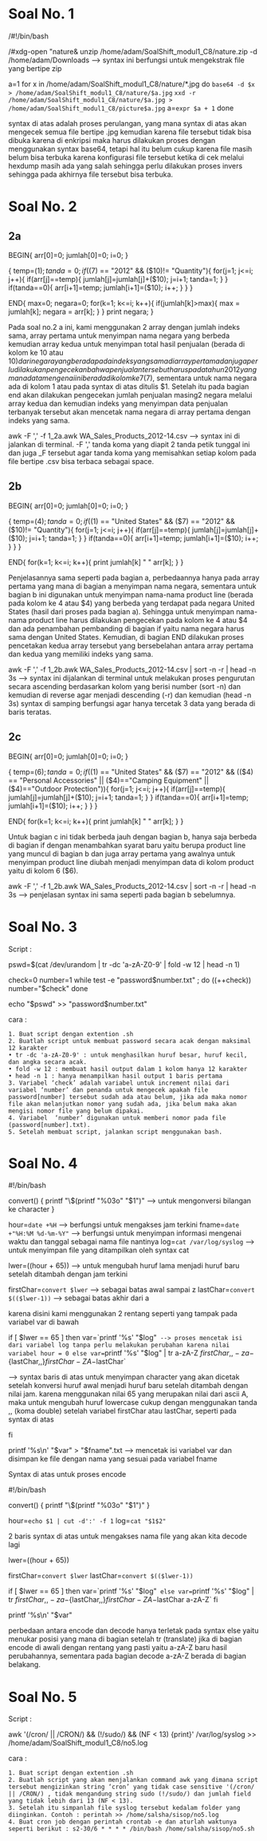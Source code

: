 # Soal No. 1

/#!/bin/bash

/#xdg-open "nature&
unzip /home/adam/SoalShift_modul1_C8/nature.zip -d /home/adam/Downloads --> syntax ini berfungsi untuk mengekstrak file yang bertipe zip

a=1
for x in /home/adam/SoalShift_modul1_C8/nature/*.jpg
do
`base64 -d $x > /home/adam/SoalShift_modul1_C8/nature/$a.jpg`
`xxd -r /home/adam/SoalShift_modul1_C8/nature/$a.jpg > /home/adam/SoalShift_modul1_C8/picture$a.jpg`
a=`expr $a + 1`
done

syntax di atas adalah proses perulangan, yang mana syntax di atas akan mengecek semua file bertipe .jpg kemudian karena file tersebut tidak bisa dibuka karena di enkripsi maka harus dilakukan proses dengan menggunakan syntax base64, tetapi hal itu belum cukup karena file masih belum bisa terbuka karena konfigurasi file tersebut ketika di cek melalui hexdump masih ada yang salah sehingga perlu dilakukan proses invers sehingga pada akhirnya file tersebut bisa terbuka.

# Soal No. 2
## 2a
BEGIN{
   arr[0]=0;
   jumlah[0]=0;
   i=0;
}

{
   temp=($1);
   tanda=0;
   if(($7) == "2012" && ($10)!= "Quantity"){
	   for(j=1; j<=i; j++){
	      if(arr[j]==temp){
		 jumlah[j]=jumlah[j]+($10);
		 j=i+1;
		 tanda=1;
	      }
	   }
	   if(tanda==0){
	      arr[i+1]=temp;
	      jumlah[i+1]=($10);
	      i++;
	   }
   }
}

END{
   max=0;
   negara=0;
   for(k=1; k<=i; k++){
      if(jumlah[k]>max){
	 max = jumlah[k];
	 negara = arr[k];
      }
   }
   print negara;
}

   Pada soal no.2 a ini, kami menggunakan 2 array dengan jumlah indeks sama, array pertama untuk menyimpan nama negara yang berbeda kemudian array kedua untuk menyimpan total hasil penjualan (berada di kolom ke 10 atau $10) dari negara yang berada pada indeks yang sama di array pertama dan juga perlu dilakukan pengecekan bahwa penjualan tersebut harus pada tahun 2012 yang mana data mengenai ini berada di kolom ke 7($7), sementara untuk nama negara ada di kolom 1 atau pada syntax di atas ditulis $1. Setelah itu pada bagian end akan dilakukan pengecekan jumlah penjualan masing2 negara melalui array kedua dan kemudian indeks yang menyimpan data penjualan terbanyak tersebut akan mencetak nama negara di array pertama dengan indeks yang sama.

awk -F ',' -f 1_2a.awk WA_Sales_Products_2012-14.csv --> syntax ini di jalankan di terminal. -F ',' tanda koma yang diapit 2 tanda petik tunggal ini dan juga _F tersebut agar tanda koma yang memisahkan setiap kolom pada file bertipe .csv bisa terbaca sebagai space. 

## 2b

BEGIN{
   arr[0]=0;
   jumlah[0]=0;
   i=0;
}

{
   temp=($4);
   tanda=0;
   if(($1) == "United States" && ($7) == "2012" && ($10)!= "Quantity"){
	   for(j=1; j<=i; j++){
	      if(arr[j]==temp){
		 jumlah[j]=jumlah[j]+($10);
		 j=i+1;
		 tanda=1;
	      }
	   }
	   if(tanda==0){
	      arr[i+1]=temp;
	      jumlah[i+1]=($10);
	      i++;
	   }
   }
}

END{
   for(k=1; k<=i; k++){
      print jumlah[k] " " arr[k];
   }
}

   Penjelasannya sama seperti pada bagian a, perbedaannya hanya pada array pertama yang mana di bagian a menyimpan nama negara, sementara untuk bagian b ini digunakan untuk menyimpan nama-nama product line (berada pada kolom ke 4 atau $4) yang berbeda yang terdapat pada negara United States (hasil dari proses pada bagian a). Sehingga untuk menyimpan nama-nama product line harus dilakukan pengecekan pada kolom ke 4 atau $4 dan ada penambahan pembanding di bagian if yaitu nama negara harus sama dengan United States. Kemudian, di bagian END dilakukan proses pencetakan kedua array tersebut yang bersebelahan antara array pertama dan kedua yang memiliki indeks yang sama.

awk -F ',' -f 1_2b.awk WA_Sales_Products_2012-14.csv | sort -n -r | head -n 3s --> syntax ini dijalankan di terminal untuk melakukan proses pengurutan secara ascending berdasarkan kolom yang berisi number (sort -n) dan kemudian di reverse agar menjadi descending (-r) dan kemudian (head -n 3s) syntax di samping berfungsi agar hanya tercetak 3 data yang berada di baris teratas.

## 2c
BEGIN{
   arr[0]=0;
   jumlah[0]=0;
   i=0;
}

{
   temp=($6);
   tanda=0;
   if(($1) == "United States" && ($7) == "2012" && (($4) == "Personal Accessories" || ($4)=="Camping Equipment" || ($4)=="Outdoor Protection")){
	   for(j=1; j<=i; j++){
	      if(arr[j]==temp){
		 jumlah[j]=jumlah[j]+($10);
		 j=i+1;
		 tanda=1;
	      }
	   }
	   if(tanda==0){
	      arr[i+1]=temp;
	      jumlah[i+1]=($10);
	      i++;
	   }
   }
}

END{
   for(k=1; k<=i; k++){
      print jumlah[k] " " arr[k];
   }
}

   Untuk bagian c ini tidak berbeda jauh dengan bagian b, hanya saja berbeda di bagian if dengan menambahkan syarat baru yaitu berupa product line yang muncul di bagian b dan juga array pertama yang awalnya untuk menyimpan product line diubah menjadi menyimpan data di kolom product yaitu di kolom 6 ($6).

awk -F ',' -f 1_2b.awk WA_Sales_Products_2012-14.csv | sort -n -r | head -n 3s --> penjelasan syntax ini sama seperti pada bagian b sebelumnya.

# Soal No. 3
Script :

pswd=$(cat /dev/urandom | tr -dc 'a-zA-Z0-9' | fold -w 12 | head -n 1)

check=0
number=1
while test -e "password$number.txt" ;
do ((++check))
number="$check"
done

echo "$pswd" >> "password$number.txt"

cara :

    1. Buat script dengan extention .sh 
    2. Buatlah script untuk membuat password secara acak dengan maksimal 12 karakter 
    • tr -dc 'a-zA-Z0-9' : untuk menghasilkan huruf besar, huruf kecil, dan angka secara acak.
    • fold -w 12 : membuat hasil output dalam 1 kolom hanya 12 karakter
    • head -n 1 : hanya menampilkan hasil output 1 baris pertama
    3. Variabel ‘check’ adalah variabel untuk increment nilai dari variabel ‘number’ dan penanda untuk mengecek apakah file password[number] tersebut sudah ada atau belum, jika ada maka nomor file akan melanjutkan nomor yang sudah ada, jika belum maka akan mengisi nomor file yang belum dipakai. 
    4. Variabel  ‘number’ digunakan untuk memberi nomor pada file (password[number].txt).
    5. Setelah membuat script, jalankan script menggunakan bash.



# Soal No. 4
#!/bin/bash

convert() {
    printf "\\$(printf "%03o" "$1")" --> untuk mengonversi bilangan ke character
}

hour=`date +%H` --> berfungsi untuk mengakses jam terkini
fname=`date +"%H:%M %d-%m-%Y"` --> berfungsi untuk menyimpan informasi mengenai waktu dan tanggal sebagai nama file nantinya
log=`cat /var/log/syslog` --> untuk menyimpan file yang ditampilkan oleh syntax cat

lwer=$(($hour + 65)) --> untuk mengubah huruf lama menjadi huruf baru setelah ditambah dengan jam terkini

firstChar=`convert $lwer` --> sebagai batas awal sampai z 
lastChar=`convert $(($lwer-1))` --> sebagai batas akhir dari a

karena disini kami menggunakan 2 rentang seperti yang tampak pada variabel var di bawah

if [ $lwer == 65 ]
then
    var=`printf '%s' "$log"` --> proses mencetak isi dari variabel log tanpa perlu melakukan perubahan karena nilai variabel hour = 0
else
    var=`printf '%s' "$log" | tr a-zA-Z ${firstChar,,}-za-${lastChar,,}$firstChar-ZA-$lastChar` 

--> syntax baris di atas untuk menyimpan character yang akan dicetak setelah konversi huruf awal menjadi huruf baru setelah ditambah dengan nilai jam. karena menggunakan nilai 65 yang merupakan nilai dari ascii A, maka untuk mengubah huruf lowercase cukup dengan menggunakan tanda ,, (koma double) setelah variabel firstChar atau lastChar, seperti pada syntax di atas

fi

printf '%s\n' "$var" > "$fname".txt --> mencetak isi variabel var dan disimpan ke file dengan nama yang sesuai pada variabel fname

Syntax di atas untuk proses encode

#!/bin/bash

convert() {
    printf "\\$(printf "%03o" "$1")"
}

hour=`echo $1 | cut -d':' -f 1`
log=`cat "$1$2"`

2 baris syntax di atas untuk mengakses nama file yang akan kita decode lagi

lwer=$(($hour + 65))

firstChar=`convert $lwer`
lastChar=`convert $(($lwer-1))`

if [ $lwer == 65 ]
then
    var=`printf '%s' "$log"`
else
    var=`printf '%s' "$log" | tr ${firstChar,,}-za-${lastChar,,}$firstChar-ZA-$lastChar a-zA-Z`
fi

printf '%s\n' "$var"

perbedaan antara encode dan decode hanya terletak pada syntax else yaitu menukar posisi yang mana di bagian setelah tr (translate) jika di bagian encode di awali dengan rentang yang pasti yaitu a-zA-Z baru hasil perubahannya, sementara pada bagian decode a-zA-Z berada di bagian belakang.

# Soal No. 5
Script :

awk '(/cron/ || /CRON/) && (!/sudo/) && (NF < 13) {print}' /var/log/syslog >> /home/adam/SoalShift_modul1_C8/no5.log

cara :

    1. Buat script dengan extention .sh
    2. Buatlah script yang akan menjalankan command awk yang dimana script tersebut mengizinkan string ‘cron’ yang tidak case sensitive '(/cron/ || /CRON/) , tidak mengandung string sudo (!/sudo/) dan jumlah field yang tidak lebih dari 13 (NF < 13).
    3. Setelah itu simpanlah file syslog tersebut kedalam folder yang diinginkan. Contoh : perintah >> /home/salsha/sisop/no5.log
    4. Buat cron job dengan perintah crontab -e dan aturlah waktunya seperti berikut : s2-30/6 * * * * /bin/bash /home/salsha/sisop/no5.sh



